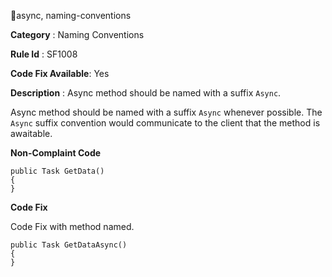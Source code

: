 🔖async, naming-conventions

**Category** : Naming Conventions

**Rule Id** : SF1008

**Code Fix Available**: Yes

**Description** : Async method should be named with a suffix `Async`.

Async method should be named with a suffix `Async` whenever possible. The `Async` suffix convention would communicate to the client that the method is awaitable.

**Non-Complaint Code**

```
public Task GetData()
{
}
```

**Code Fix**

Code Fix with method named.

```
public Task GetDataAsync()
{
}
```
